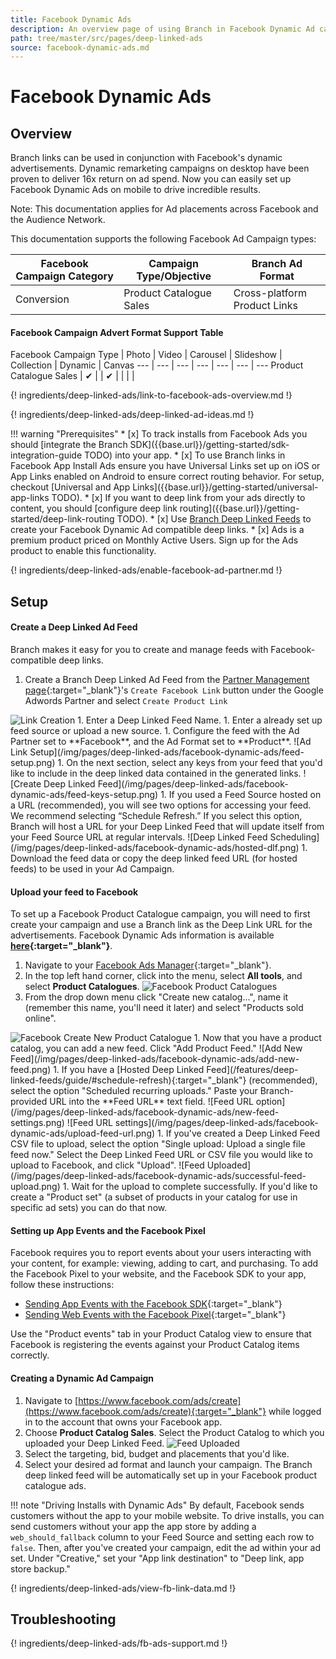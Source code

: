 ```yaml
---
title: Facebook Dynamic Ads
description: An overview page of using Branch in Facebook Dynamic Ad campaigns.
path: tree/master/src/pages/deep-linked-ads
source: facebook-dynamic-ads.md
---
```

# Facebook Dynamic Ads

## Overview

Branch links can be used in conjunction with Facebook's dynamic advertisements. Dynamic remarketing campaigns on desktop have been proven to deliver 16x return on ad spend. Now you can easily set up Facebook Dynamic Ads on mobile to drive incredible results.

Note: This documentation applies for Ad placements across Facebook and the Audience Network.

This documentation supports the following Facebook Ad Campaign types:

Facebook Campaign Category | Campaign Type/Objective | Branch Ad Format
--- | --- | ---
Conversion | Product Catalogue Sales | Cross-platform Product Links

#### Facebook Campaign Advert Format Support Table

Facebook Campaign Type | Photo | Video | Carousel | Slideshow | Collection | Dynamic | Canvas
--- | --- | --- | --- | --- | --- | ---
Product Catalogue Sales | ✔︎ |  | ✔︎ |  |  |  |

{! ingredients/deep-linked-ads/link-to-facebook-ads-overview.md !}

{! ingredients/deep-linked-ads/deep-linked-ad-ideas.md !}

!!! warning "Prerequisites"
	* [x] To track installs from Facebook Ads you should [integrate the Branch SDK]({{base.url}}/getting-started/sdk-integration-guide TODO) into your app.
	* [x] To use Branch links in Facebook App Install Ads ensure you have Universal Links set up on iOS or App Links enabled on Android to ensure correct routing behavior. For setup, checkout [Universal and App Links]({{base.url}}/getting-started/universal-app-links TODO).
	* [x] If you want to deep link from your ads directly to content, you should [configure deep link routing]({{base.url}}/getting-started/deep-link-routing TODO).
	* [x] Use [Branch Deep Linked Feeds](/pages/deep-linked-ads/dynamic-product-feeds/) to create your Facebook Dynamic Ad compatible deep links.
	* [x] Ads is a premium product priced on Monthly Active Users. Sign up for the Ads product to enable this functionality.

{! ingredients/deep-linked-ads/enable-facebook-ad-partner.md !}

## Setup

#### Create a Deep Linked Ad Feed

Branch makes it easy for you to create and manage feeds with Facebook-compatible deep links.

1. Create a Branch Deep Linked Ad Feed from the [Partner Management page](https://dashboard.branch.io/ads/partner-management){:target="_blank"}'s `Create Facebook Link` button under the Google Adwords Partner and select `Create Product Link`
<img src="/img/pages/deep-linked-ads/reusable-images/create-link-product.png" alt="Link Creation" class="three-quarters center">
1. Enter a Deep Linked Feed Name.
1. Enter a already set up feed source or upload a new source.
1. Configure the feed with the Ad Partner set to **Facebook**, and the Ad Format set to **Product**.
![Ad Link Setup](/img/pages/deep-linked-ads/facebook-dynamic-ads/feed-setup.png)
1. On the next section, select any keys from your feed that you'd like to include in the deep linked data contained in the generated links.
![Create Deep Linked Feed](/img/pages/deep-linked-ads/facebook-dynamic-ads/feed-keys-setup.png)
1. If you used a Feed Source hosted on a URL (recommended), you will see two options for accessing your feed. We recommend selecting “Schedule Refresh.” If you select this option, Branch will host a URL for your Deep Linked Feed that will update itself from your Feed Source URL at regular intervals.
![Deep Linked Feed Scheduling](/img/pages/deep-linked-ads/facebook-dynamic-ads/hosted-dlf.png)
1. Download the feed data or copy the deep linked feed URL (for hosted feeds) to be used in your Ad Campaign.

#### Upload your feed to Facebook

To set up a Facebook Product Catalogue campaign, you will need to first create your campaign and use a Branch link as the Deep Link URL for the advertisements. Facebook Dynamic Ads information is available **[here](https://www.facebook.com/business/help/455326144628161){:target="_blank"}**.

1. Navigate to your [Facebook Ads Manager](https://www.facebook.com/ads/manager/){:target="_blank"}.
1. In the top left hand corner, click into the menu, select **All tools**, and select **Product Catalogues**.
![Facebook Product Catalogues](/img/pages/deep-linked-ads/facebook-dynamic-ads/fb-product-catalogs.png)
1. From the drop down menu click "Create new catalog...", name it (remember this name, you'll need it later) and select "Products sold online".
<img src="/img/pages/deep-linked-ads/facebook-dynamic-ads/create-new-catalog.png" alt="Facebook Create New Product Catalogue" class="half center">
1. Now that you have a product catalog, you can add a new feed. Click "Add Product Feed."
![Add New Feed](/img/pages/deep-linked-ads/facebook-dynamic-ads/add-new-feed.png)
1. If you have a [Hosted Deep Linked Feed](/features/deep-linked-feeds/guide/#schedule-refresh){:target="_blank"} (recommended), select the option "Scheduled recurring uploads." Paste your Branch-provided URL into the **Feed URL** text field.
![Feed URL option](/img/pages/deep-linked-ads/facebook-dynamic-ads/new-feed-settings.png)
![Feed URL settings](/img/pages/deep-linked-ads/facebook-dynamic-ads/upload-feed-url.png)
1. If you've created a Deep Linked Feed CSV file to upload, select the option "Single upload: Upload a single file feed now." Select the Deep Linked Feed URL or CSV file you would like to upload to Facebook, and click "Upload".
![Feed Uploaded](/img/pages/deep-linked-ads/facebook-dynamic-ads/successful-feed-upload.png)
1. Wait for the upload to complete successfully. If you'd like to create a "Product set" (a subset of products in your catalog for use in specific ad sets) you can do that now.

#### Setting up App Events and the Facebook Pixel

Facebook requires you to report events about your users interacting with your content, for example: viewing, adding to cart, and purchasing. To add the Facebook Pixel to your website, and the Facebook SDK to your app, follow these instructions:

- [Sending App Events with the Facebook SDK](https://developers.facebook.com/docs/app-events){:target="_blank"}
- [Sending Web Events with the Facebook Pixel](https://developers.facebook.com/docs/marketing-api/facebook-pixel/v2.8){:target="_blank"}

Use the "Product events" tab in your Product Catalog view to ensure that Facebook is registering the events against your Product Catalog items correctly.

#### Creating a Dynamic Ad Campaign

1. Navigate to [https://www.facebook.com/ads/create](https://www.facebook.com/ads/create){:target="_blank"} while logged in to the account that owns your Facebook app.
1. Choose **Product Catalog Sales**. Select the Product Catalog to which you uploaded your Deep Linked Feed.
![Feed Uploaded](/img/pages/deep-linked-ads/facebook-dynamic-ads/campaign-selection.png)
1. Select the targeting, bid, budget and placements that you'd like.
1. Select your desired ad format and launch your campaign. The Branch deep linked feed will be automatically set up in your Facebook product catalogue ads.

!!! note "Driving Installs with Dynamic Ads"
	By default, Facebook sends customers without the app to your mobile website. To drive installs, you can send customers without your app the app store by adding a `web_should_fallback` column to your Feed Source and setting each row to `false`. Then, after you've created your campaign, edit the ad within your ad set. Under "Creative," set your "App link destination" to "Deep link, app store backup."

{! ingredients/deep-linked-ads/view-fb-link-data.md !}

## Troubleshooting

{! ingredients/deep-linked-ads/fb-ads-support.md !}
